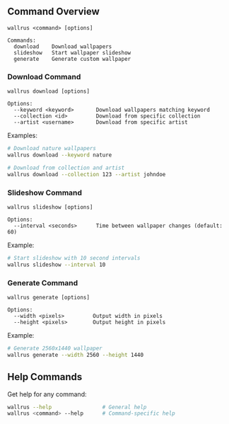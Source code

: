 ## Command Overview

```
wallrus <command> [options]

Commands:
  download    Download wallpapers
  slideshow   Start wallpaper slideshow
  generate    Generate custom wallpaper
```

### Download Command

```
wallrus download [options]

Options:
  --keyword <keyword>       Download wallpapers matching keyword
  --collection <id>         Download from specific collection
  --artist <username>       Download from specific artist
```

Examples:

```bash
# Download nature wallpapers
wallrus download --keyword nature

# Download from collection and artist
wallrus download --collection 123 --artist johndoe
```

### Slideshow Command

```
wallrus slideshow [options]

Options:
  --interval <seconds>      Time between wallpaper changes (default: 60)
```

Example:

```bash
# Start slideshow with 10 second intervals
wallrus slideshow --interval 10
```

### Generate Command

```
wallrus generate [options]

Options:
  --width <pixels>         Output width in pixels
  --height <pixels>        Output height in pixels
```

Example:

```bash
# Generate 2560x1440 wallpaper
wallrus generate --width 2560 --height 1440
```

## Help Commands

Get help for any command:

```bash
wallrus --help                # General help
wallrus <command> --help      # Command-specific help
```
